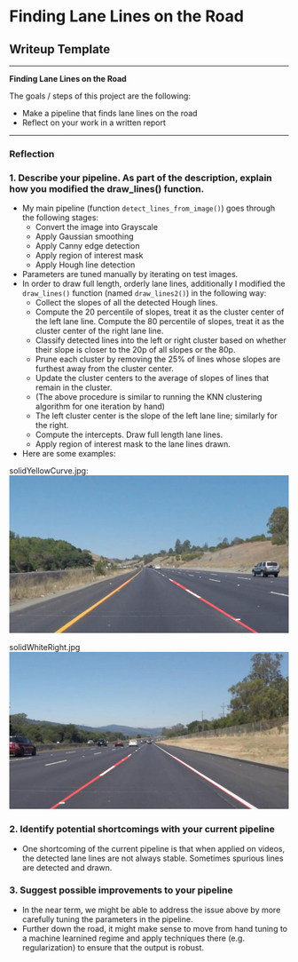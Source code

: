 # **Finding Lane Lines on the Road** 

## Writeup Template


---

**Finding Lane Lines on the Road**

The goals / steps of this project are the following:
* Make a pipeline that finds lane lines on the road
* Reflect on your work in a written report

---

### Reflection

### 1. Describe your pipeline. As part of the description, explain how you modified the draw_lines() function.

* My main pipeline (function `detect_lines_from_image()`) goes through the following stages:
    * Convert the image into Grayscale
    * Apply Gaussian smoothing
    * Apply Canny edge detection
    * Apply region of interest mask
    * Apply Hough line detection
* Parameters are tuned manually by iterating on test images.
* In order to draw full length, orderly lane lines, additionally I modified the `draw_lines()` function (named `draw_lines2()`) in the following way:
    * Collect the slopes of all the detected Hough lines.
    * Compute the 20 percentile of slopes, treat it as the cluster center of the left lane line. Compute the 80 percentile of slopes, treat it as the cluster center of the right lane line.
    * Classify detected lines into the left or right cluster based on whether their slope is closer to the 20p of all slopes or the 80p.
    * Prune each cluster by removing the 25% of lines whose slopes are furthest away from the cluster center.
    * Update the cluster centers to the average of slopes of lines that remain in the cluster. 
    * (The above procedure is similar to running the KNN clustering algorithm for one iteration by hand)
    * The left cluster center is the slope of the left lane line; similarly for the right.
    * Compute the intercepts. Draw full length lane lines.
    * Apply region of interest mask to the lane lines drawn.
* Here are some examples:

solidYellowCurve.jpg:
![alt text](./test_images_output/solidYellowCurve.jpg "")

solidWhiteRight.jpg
![alt text](./test_images_output/solidWhiteRight.jpg "")



### 2. Identify potential shortcomings with your current pipeline

* One shortcoming of the current pipeline is that when applied on videos, the detected lane lines are not always stable. Sometimes spurious lines are detected and drawn.



### 3. Suggest possible improvements to your pipeline

* In the near term, we might be able to address the issue above by more carefully tuning the parameters in the pipeline.
* Further down the road, it might make sense to move from hand tuning to a machine learnined regime and apply techniques there (e.g. regularization) to ensure that the output is robust.
